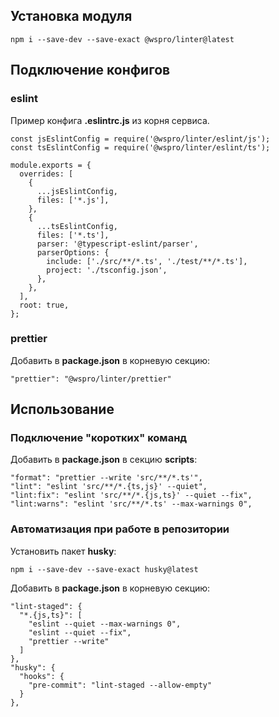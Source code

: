 ## Установка модуля
```
npm i --save-dev --save-exact @wspro/linter@latest
```

## Подключение конфигов

### eslint
Пример конфига **.eslintrc.js** из корня сервиса.
```
const jsEslintConfig = require('@wspro/linter/eslint/js');
const tsEslintConfig = require('@wspro/linter/eslint/ts');

module.exports = {
  overrides: [
    {
      ...jsEslintConfig,
      files: ['*.js'],
    },
    {
      ...tsEslintConfig,
      files: ['*.ts'],
      parser: '@typescript-eslint/parser',
      parserOptions: {
        include: ['./src/**/*.ts', './test/**/*.ts'],
        project: './tsconfig.json',
      },
    },
  ],
  root: true,
};
```

### prettier
Добавить в **package.json** в корневую секцию:
```
"prettier": "@wspro/linter/prettier"
```

## Использование

### Подключение "коротких" команд
Добавить в **package.json** в секцию **scripts**:
```
"format": "prettier --write 'src/**/*.ts'",
"lint": "eslint 'src/**/*.{ts,js}' --quiet",
"lint:fix": "eslint 'src/**/*.{js,ts}' --quiet --fix",
"lint:warns": "eslint 'src/**/*.ts' --max-warnings 0",
```

### Автоматизация при работе в репозитории
Установить пакет **husky**:
```
npm i --save-dev --save-exact husky@latest
```

Добавить в **package.json** в корневую секцию:
```
"lint-staged": {
  "*.{js,ts}": [
    "eslint --quiet --max-warnings 0",
    "eslint --quiet --fix",
    "prettier --write"
  ]
},
"husky": {
  "hooks": {
    "pre-commit": "lint-staged --allow-empty"
  }
},
```
